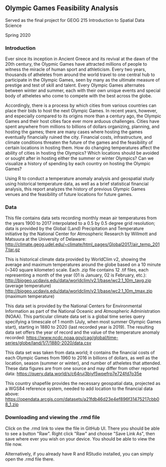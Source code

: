 Olympic Games Feasibility Analysis
----------------------------------
Served as the final project for GEOG 215 Introduction to Spatial Data Science

Spring 2020

### Introduction
Ever since its inception in Ancient Greece and its revival at the dawn of the 20th century, the Olypmic Games have attracted millions of people to witness the miracle of human sport and athleticism. Every two years, thousands of atheletes from around the world travel to one central hub to participate in the Olympic Games, seen by many as the ultimate measure of prestige and test of skill and talent. Every Olympic Games alternates between winter and summer, each with their own unique events and special body of atheletes who come to compete with the best across the globe.

Accordingly, there is a process by which cities from various countries can place their bids to host the next Olympic Games. In recent years, however, and especially compared to its origins more than a century ago, the Olympic Games and their host cities face ever more arduous challenges. Cities have spent anywhere from millions to billions of dollars organizing, planning, and hosting the games; there are many cases where hosting the games eventually financially ruined the city. Financial costs, infrastructure, and climate conditions threaten the future of the games and the feasibility of certain locations in hosting them. How do changing temperatures affect the ability of cities in hosting the Olympics? Which locations should be avoided or sought after in hosting either the summer or winter Olympics? Can we visualize a history of spending by each country on hosting the Olympic Games?

Using R to conduct a temperature anomaly analysis and geospatial study using historical temperature data, as well as a brief statistical financial analysis, this report analyzes the history of previous Olympic Games venues and the feasibility of future locations for future games.

### Data
This file contains data sets recording monthly mean air temperatures from the years 1900 to 2017 interpolated to a 0.5 by 0.5 degree grid resolution; data is provided by the Global (Land) Precipitation and Temperature initiative by the National Center for Atmospheric Research by Willmott and Matsuura at the University of Delaware:
http://climate.geog.udel.edu/~climate/html_pages/Global2017/air_temp_2017.tar.gz

This is historical climate data provided by WorldClim v2, showing the average and maximum temperatures around the globe based on a 10 minute (~340 square kilometer) scale. Each .zip file contains 12 .tif files, each representing a month of the year (01 is January, 02 is February, etc.): http://biogeo.ucdavis.edu/data/worldclim/v2.1/base/wc2.1_10m_tavg.zip (average temperature)
http://biogeo.ucdavis.edu/data/worldclim/v2.1/base/wc2.1_10m_tmax.zip (maximum temperature)

This data set is provided by the National Centers for Environmental Information as part of the National Oceanic and Atmospheric Administration (NOAA). This particular climate data set is a global time series query specifying a timescale of 1 month (July, when most summer Olympic Games start), starting in 1880 to 2020 (last recorded year is 2019). The resulting data set offers the year of record and the value of the temperature anomaly recorded:
https://www.ncdc.noaa.gov/cag/global/time-series/globe/land/1/7/1880-2020/data.csv

This data set was taken from data.world; it contains the financial costs of each Olympic Games from 1960 to 2016 in billions of dollars, as well as the location, season (summer or winter), and number of atheletes that attended. These data figures are from one source and may differ from other reported data:
https://query.data.world/s/c64ruj3biyf5wpefrp7e724fd7o35e

This country shapefile provides the necessary geospatial data, projected as a WGS84 reference system, needed to add location to the financial data above:
https://opendata.arcgis.com/datasets/a21fdb46d23e4ef896f31475217cbb08_1.zip

### Downloading and viewing the .rmd file
Click on the .rmd link to view the file in GitHub UI. There you should be able to see a button "Raw". Right click "Raw" and choose "Save Link As", then save where ever you wish on your device. You should be able to view the file now.

Alternatively, if you already have R and RStudio installed, you can simply open the .rmd file there.
